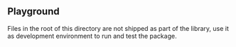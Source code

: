 ## Playground

Files in the root of this directory are not shipped as part of the library, use it as development environment to run and test the package.
